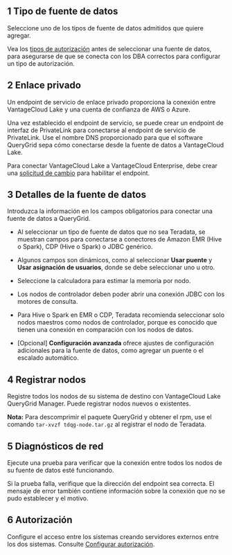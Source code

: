 1 Tipo de fuente de datos
-------------------------

Seleccione uno de los tipos de fuente de datos admitidos que quiere agregar.

Vea los [tipos de autorización](bbw1687364943833.md) antes de seleccionar una fuente de datos, para asegurarse de que se conecta con los DBA correctos para configurar un tipo de autorización.

2 Enlace privado
----------------

Un endpoint de servicio de enlace privado proporciona la conexión entre VantageCloud Lake y una cuenta de confianza de AWS o Azure.

Una vez establecido el endpoint de servicio, se puede crear un endpoint de interfaz de PrivateLink para conectarse al endpoint de servicio de PrivateLink. Use el nombre DNS proporcionado para que el software QueryGrid sepa cómo conectarse desde la fuente de datos a VantageCloud Lake.

Para conectar VantageCloud Lake a VantageCloud Enterprise, debe crear una [solicitud de cambio](yml1671157089031.md) para habilitar el endpoint.

3 Detalles de la fuente de datos
--------------------------------

Introduzca la información en los campos obligatorios para conectar una fuente de datos a QueryGrid.

-   Al seleccionar un tipo de fuente de datos que no sea Teradata, se muestran campos para conectarse a conectores de Amazon EMR (Hive o Spark), CDP (Hive o Spark) o JDBC genérico.

-   Algunos campos son dinámicos, como al seleccionar **Usar puente** y **Usar asignación de usuarios**, donde se debe seleccionar uno u otro.

-   Seleccione la calculadora para estimar la memoria por nodo.

-   Los nodos de controlador deben poder abrir una conexión JDBC con los motores de consulta.

-   Para Hive o Spark en EMR o CDP, Teradata recomienda seleccionar solo nodos maestros como nodos de controlador, porque es conocido que tienen una conexión en comparación con los nodos de datos.

-   \[Opcional\] **Configuración avanzada** ofrece ajustes de configuración adicionales para la fuente de datos, como agregar un puente o el escalado automático.

4 Registrar nodos
-----------------

Registre todos los nodos de su sistema de destino con VantageCloud Lake QueryGrid Manager. Puede registrar nodos nuevos o existentes.

**Nota:** Para descomprimir el paquete QueryGrid y obtener el rpm, use el comando `tar-xvzf tdqg-node.tar.gz` al registrar el nodo de Teradata.

5 Diagnósticos de red
---------------------

Ejecute una prueba para verificar que la conexión entre todos los nodos de su fuente de datos esté funcionando.

Si la prueba falla, verifique que la dirección del endpoint sea correcta. El mensaje de error también contiene información sobre la conexión que no se pudo establecer y el motivo.

6 Autorización
--------------

Configure el acceso entre los sistemas creando servidores externos entre los dos sistemas. Consulte [Configurar autorización](bbw1687364943833.md).
